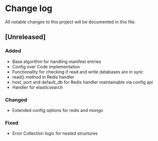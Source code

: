 # Change log
All notable changes to this project will be documented in this file.

## [Unreleased]
### Added
- Base algorithm for handling manifest entries
- Config over Code implementation
- Functionality for checking if read and write databases are in sync
- read() method in Redis handler
- host, port and default_db for Redis handler maintainable via config api
- Handler for elasticsearch

### Changed
- Extended config options for redis and mongo

### Fixed
- Error Collection logic for nested structures
